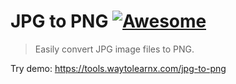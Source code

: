 # JPG to PNG [![Awesome](https://cdn.rawgit.com/sindresorhus/awesome/d7305f38d29fed78fa85652e3a63e154dd8e8829/media/badge.svg)](https://github.com/sindresorhus/awesome)

>Easily convert JPG image files to PNG.

Try demo: https://tools.waytolearnx.com/jpg-to-png
